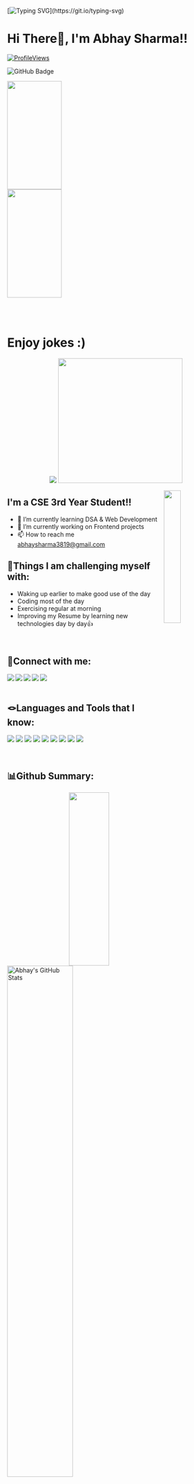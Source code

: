 
[![Typing SVG](https://readme-typing-svg.herokuapp.com?font=Fira+Code&weight=200&size=26&pause=1000&color=28FF2D&width=800&lines=Welcome+to+my+GitHub+Profile!..🫡🫠🤗;)](https://git.io/typing-svg)

# Hi There👋, I'm Abhay Sharma!!

[![ProfileViews](https://komarev.com/ghpvc/?username=Abhay3819&color=brightgreen&style=flat-square)](https://github.com/Abhay3819)

<a><img src="https://img.shields.io/github/followers/Abhay3819?label=Followers&style=social" alt="GitHub Badge"></a>

<!-- [![Typing SVG](https://readme-typing-svg.herokuapp.com?font=comfortaa&bg_color=0D1117&size=31&width=1150&lines=Hi,+I'm+Abhay+Sharma+and+Welcome+to+my+GitHub+Profile!..+🙏✌😍;Nice+to+meet+you...👍✌😍)](https://github.com/shubhanshurav) -->

<!-- <p href="https://github.com/Abhay3819"> -->
<!--    <img align="center" height="auto" width="48%" src="https://media.giphy.com/media/L1R1tvI9svkIWwpVYr/giphy.gif"/> -->
   
<!--    <img align="left" height="auto" width="47%" src="https://media.giphy.com/media/hx3VJAZMCaqVSOly3s/giphy.gif"/> -->
   <img align="left" height="250" width="50%" src="https://media.giphy.com/media/CcwLAV11cALh3OuEJ5/giphy.gif"/>
   
   <img align="center" height="250" width="50%" src="https://media.giphy.com/media/qgQUggAC3Pfv687qPC/giphy.gif"/>
</p>   
<br> <br>

# Enjoy jokes :)
<p align="center">
    <img src="https://readme-jokes.vercel.app/api"/>
   <img height="auto" width="288px" src="https://media.giphy.com/media/IPhL5ZvzvcGVWml71R/giphy.gif"/>
</p>

<a href="https://github.com/shubhanshurav"><img width="28%" height="auto" align="right" src="https://user-images.githubusercontent.com/76244600/130684066-fb0b5e47-6c93-469e-ba45-7cb62833b965.png" /></a>


## I'm a CSE 3rd Year Student!!

- 🎯 I’m currently learning DSA & Web Development
- 🔭 I’m currently working on Frontend projects
- 📫 How to reach me abhaysharma3819@gmail.com

## 💪Things I am challenging myself with:
- Waking up earlier to make good use of the day
- Coding most of the day
- Exercising regular at morning
- Improving my Resume by learning new technologies day by day👍  

<br>

## 📲Connect with me:

<a href="https://www.facebook.com/shubhanshu.ravgautam/" target="blank" >
    <img align="left" src="https://img.shields.io/badge/Facebook-1DA1F2?style=for-the-badge&logo=facebook&logoColor=white"/>
  </a>
<a href="https://www.linkedin.com/in/%F0%9D%90%92%F0%9D%90%87%F0%9D%90%94%F0%9D%90%81%F0%9D%90%87%F0%9D%90%80%F0%9D%90%8D%F0%9D%90%92%F0%9D%90%87%F0%9D%90%94-%F0%9D%90%91%F0%9D%90%80%F0%9D%90%8E-052320208/" target="blank" >
  <img align="left"  src="https://img.shields.io/badge/LinkedIn-0077B5?style=for-the-badge&logo=linkedin&logoColor=white" />
  </a>
<a href="https://twitter.com/shubhanshu_rao" target="blank" >
    <img align="left" src="https://img.shields.io/badge/Twitter-1DA1F2?style=for-the-badge&logo=twitter&logoColor=white"/>
  </a>
  
<a href="https://www.instagram.com/polarameshchandra/">
    <img align="left"  src="https://img.shields.io/badge/Instagram-E4405F?style=for-the-badge&logo=instagram&logoColor=white" />
  </a>
<a href="mailto:shubhanshurao7037@gmail.com">
    <img align="left" src="https://img.shields.io/badge/Gmail-D14836?style=for-the-badge&logo=gmail&logoColor=white" />
  </a>


<br>
<br>

## 🪢Languages and Tools that I know:

![](https://img.shields.io/badge/HTML5-E34F26?style=for-the-badge&logo=html5&logoColor=white)
![](https://img.shields.io/badge/CSS3-1572B6?style=for-the-badge&logo=css3&logoColor=white)
![](https://img.shields.io/badge/JavaScript-F7DF1E?style=for-the-badge&logo=javascript&logoColor=black)
![](https://img.shields.io/badge/C-00599C?style=for-the-badge&logo=c&logoColor=white)
![](https://img.shields.io/badge/C%2B%2B-00599C?style=for-the-badge&logo=c%2B%2B&logoColor=white)
![](https://img.shields.io/badge/GitHub-100000?style=for-the-badge&logo=github&logoColor=white)
![](https://img.shields.io/badge/Git-F05032?style=for-the-badge&logo=git&logoColor=white)
![](https://img.shields.io/badge/Visual_Studio_Code-0078D4?style=for-the-badge&logo=visual%20studio%20code&logoColor=white)
![](https://img.shields.io/badge/Canva-%2320C4CB.svg?&style=for-the-badge&logo=Canva&logoColor=white)

<br>

## 📊Github Summary:

<!-- <p><img align="right" height="200" width="43%" src="https://media.giphy.com/media/VTtANKl0beDFQRLDTh/giphy.gif"/> -->
<p><img align="right" height="400" width="43%" src="https://media.giphy.com/media/juua9i2c2fA0AIp2iq/giphy.gif"/> 

<img width="55%" alt="Abhay's GitHub Stats" src="https://github-readme-stats.vercel.app/api?username=Abhay3819&show_icons=true&hide_border=true&theme=radical" />&nbsp;</p>
<br>
<img height="195" alt="Top Langs" src="https://github-readme-stats.vercel.app/api/top-langs/?username=shubhanshurav&hide_border=true&theme=radical&layout=compact" />

<a href="#"><img  alt="Abhay's streak"  src="https://github-readme-streak-stats.herokuapp.com/?user=Abhay3819&theme=black-ice&hide_border=true&theme=radical&layout=compact" /> </a>

 
[linkedin]: (https://www.linkedin.com/in/abhay-sharma-584068257/)
[shubhanshu's github stats]: https://github-readme-stats.vercel.app/api?username=Abhay3819
[top langs]: https://github-readme-stats.vercel.app/api/top-langs/?username=Abhay3819&layout=compact
[profile views]: https://komarev.com/ghpvc/?username=Abhay3819&color=brightgreen&style=flat-square

<br>
<hr>
 <h1><p align ="center"> Design ❤️ By <img src="https://media.giphy.com/media/ObNTw8Uzwy6KQ/giphy.gif" width="25px"> Abhay Sharma!<img src="https://user-images.githubusercontent.com/76244600/130682427-5b987fe2-9a2e-4e08-9e59-b951a8e58a84.gif" width="25px"> I hope, you will like this Repo✌😍</p> </h1>

